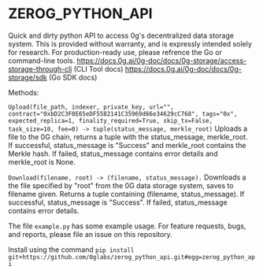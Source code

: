 # ZEROG_PYTHON_API
Quick and dirty python API to access 0g's decentralized data storage system. This is provided without warranty, and is expressly intended solely for research. For production-ready use, please refrence the Go or command-line tools.
https://docs.0g.ai/0g-doc/docs/0g-storage/access-storage-through-cli (CLI Tool docs)
https://docs.0g.ai/0g-doc/docs/0g-storage/sdk (Go SDK docs)

Methods: 

```Upload(file_path, indexer, private_key, url="", contract="0xbD2C3F0E65eDF5582141C35969d66e34629cC768", tags="0x", expected_replica=1, finality_required=True, skip_tx=False, task_size=10, fee=0) -> tuple(status_message, merkle_root)```
Uploads a file to the 0G chain, returns a tuple with the status_message, merkle_root.  
If successful, status_message is "Success" and merkle_root contains the Merkle hash.
If failed, status_message contains error details and merkle_root is None.

```Download(filename, root) -> (filename, status_message).```
Downloads a the file specified by "root" from the 0G data storage system, saves to filename given. Returns a tuple containing (filename, status_message).
If successful, status_message is "Success".
If failed, status_message contains error details.


The file `example.py` has some example usage. For feature requests, bugs, and reports, please file an issue on this repository.

Install using the command ```pip install git+https://github.com/0glabs/zerog_python_api.git#egg=zerog_python_api```
